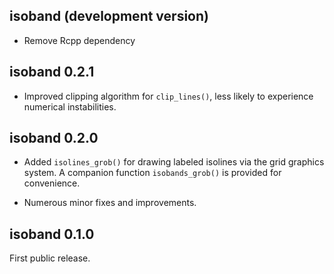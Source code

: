 isoband (development version)
----------------------------------------
- Remove Rcpp dependency

isoband 0.2.1
----------------------------------------
- Improved clipping algorithm for `clip_lines()`, less likely to
  experience numerical instabilities.


isoband 0.2.0
----------------------------------------
- Added `isolines_grob()` for drawing labeled isolines via the grid graphics system.
  A companion function `isobands_grob()` is provided for convenience.
  
- Numerous minor fixes and improvements.

isoband 0.1.0
----------------------------------------
First public release.
